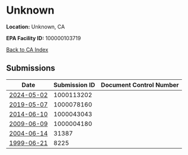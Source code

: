 # Unknown

**Location:** Unknown, CA

**EPA Facility ID:** 100000103719

[Back to CA Index](../../index.md)

## Submissions

| Date | Submission ID | Document Control Number |
|------|--------------|-------------------------|
| [2024-05-02](submissions/1000113202.md) | 1000113202 |  |
| [2019-05-07](submissions/1000078160.md) | 1000078160 |  |
| [2014-06-10](submissions/1000043043.md) | 1000043043 |  |
| [2009-06-09](submissions/1000004180.md) | 1000004180 |  |
| [2004-06-14](submissions/31387.md) | 31387 |  |
| [1999-06-21](submissions/8225.md) | 8225 |  |
